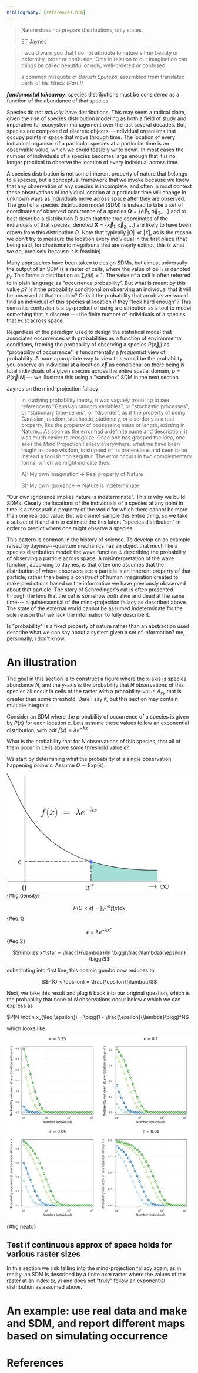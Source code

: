 ```yaml
---
bibliography: [references.bib]
---
```


> Nature does not prepare distributions, only states.
>
> ET Jaynes


> I would warn you that I do not attribute to nature either beauty or deformity,
> order or confusion. Only in relation to our imagination can things be called
> beautiful or ugly, well-ordered or confused
>
> a common misquote of _Baruch Spinoza_, assembled from translated parts
> of his _Ethics (Part I)_  


***fundamental takeaway***: species distributions must be considered as a function
of the abundance of that species

Species do not _actually_ have distributions. This may seem a radical claim,
given the rise of species distribution modeling as both a field of study and
imperative for ecosystem management over the last several decades. But, species
are composed of discrete objects---individual organisms that occupy points in
space that move through time. The location of every individual organism of a
particular species at a particular time is an observable value, which we could
feasibly write down. In most cases the number of individuals of a species
becomes large enough that it is no longer practical to observe the location of
every individual across time.


A species distribution is not some inherent property of nature that belongs to a
species, but a conceptual framework that we invoke because we know that any
observation of any species is incomplete, and often in most context these
observations of individual location at a particular time will change in unknown
ways as individuals move across space after they are observed. The goal of a
species distribution model (SDM) is instead to take a set of coordinates of
observed occurrence of a species $\mathbf{O} = \{\vec{o}_1, \vec{o}_2, \dots\}$
and to best describe a distribution $D$ such that the true coordinates of the
individuals of that species, denoted $\mathbf{X} = \{\vec{x}_1, \vec{x}_2,
\dots\}$ are likely to have been drawn from this distribution $D$. Note that
typically $|O| \ll |X|$, as is the reason we don't try to measure the location
every individual in the first place (that being said, for charismatic megafauna
that are nearly extinct, this _is_ what we do, precisely because it is
feasible).

Many approaches have been taken to design SDMs, but almost universally the
output of an SDM is a raster of cells, where the value of cell $i$ is denoted
$p_i$. This forms a distribution as $\sum_{i} p(i) = 1$. The value of a cell is
often referred to in plain language as "occurrence probability". But what is
meant by this value $p$? Is it the probability conditional on observing an
individual that it will be observed at that location? Or is it the probability
that an observer would find an individual of this species at location if they
"look hard enough"? This semantic confusion is a by-product of using a
distribution as a tool to model something that is discrete --- the finite number
of individuals of a species that exist across space.

Regardless of the paradigm used to design the statistical model that associates
occurrences with probabilities as a function of environmental conditions,
framing the probability of observing a species $P(\vec{x}_i)$  as "probability of occurrence" is fundamentally a
_frequentist_ view of probability. A more appropriate way to view this would be
the probability you observe an individual at a location $\vec{x}$ as conditional
on there being $N$ total individuals of a given species across the entire
spatial domain,  $p = P(\vec{x} | N)$--- we illustrate this using a "sandbox"
SDM in the next section.

Jaynes on the mind-projection fallacy:

>  In studying probability theory, it was vaguely troubling to see reference to
>  "Gaussian random variables", or "stochastic processes", or "stationary
>  time-series", or "disorder", as if the property of being Gaussian, random,
>  stochastic, stationary, or disorderly is a real property, like the property
>  of possessing mass or length, existing in Nature...
> As soon as the error
>  had a definite name and description, it was much easier to recognize. Once
>  one has grasped the idea, one sees the Mind Projection Fallacy everywhere;
>  what we have been taught as deep wisdom, is stripped of its pretensions and
>  seen to be instead a foolish non sequitur. The error occurs in two
>  complementary forms, which we might indicate thus:
>
> A): My own imagination -> Real property of Nature
>
> B): My own ignorance -> Nature is indeterminate

"Our own ignorance implies nature is indeterminate". This is why we build SDMs.
Clearly the locations of the individuals of a species at any point in time is a
measurable property of the world for which there cannot be more than one
realized value. But we cannot sample this entire thing, so we take a subset of
it and aim to estimate the this latent "species distribution" in order to
predict  where one might observe a species.

This pattern is common in the history of science. To develop on an example
raised by Jaynes---quantum mechanics has an object that much like a species
distribution model: the wave function $\psi$ describing the probability of
observing a particle across space. A misinterpretation of the wave function,
according to Jaynes, is that often one assumes that the distribution of where
observers see a particle is an inherent property of that particle, rather than
being a construct of human imagination created to make predictions based on the
information we have previously obsserved about that particle. The story of
Schrodinger's cat is often presented through the lens that the cat is somehow
_both_ alive and dead at the same time--- a quintessential of the
mind-projection fallacy as described above. The state of the external world
cannot be assumed indeterminate for the sole reason that we lack the information
to fully describe it.

Is "probability" is a fixed property of nature rather than an abstraction used
describe what we can say about a system given a set of information? me,
personally, i don't know.

# An illustration


The goal in this section is to construct a figure where the x-axis is species
abundance $N$, and the y-axis is the probability that $N$ observations of this
species all occur in cells of the raster with a probability-value $A_{xy}$ that
is greater than some threshold. Dare I say it, but this section may
contain multiple integrals.


Consider an SDM where the probability of occurrence of a species is given
by $P(x)$ for each location $x$. Lets assume these values follow an exponential
distribution, with pdf $f(x) = \lambda e^{-\lambda x}$.

What is the probability that for $N$ observations of this species, that
all of them occur in cells above some threshold value $\epsilon$?

We start by determining what the probability of a single observation happening
_below_ $\epsilon$. Assume $O \sim \text{Exp}(\lambda)$.

![todo](./figures/probdensity.png){#fig:density}

$$P(O < \epsilon) = \int_{x^\star}^\infty f(x) dx$$ {#eq:1}

$$\epsilon = \lambda e^{-\lambda x^\star}$$ {#eq:2}

$$\implies x^\star = \frac{1}{\lambda}\ln \bigg(\frac{\lambda}{\epsilon} \bigg)$$

substituting into first line, this cosmic gumbo now reduces to

$$P(O < \epsilon) = \frac{\epsilon}{\lambda}$$


Next, we take this result and plug it back into our original question, which is
the probability that none of $N$ observations occur below $\epsilon$ which we
can express as

$P(N \notin x_{\leq \epsilon}) = \bigg(1 - \frac{\epsilon}{\lambda}\bigg)^N$

which looks like

![todo](./figures/cool.png){#fig:neato}

## Test if continuous approx of space holds for various raster sizes

In this section we risk falling into the mind-projection fallacy again, as in reality, an SDM is described by a finite $n$x$m$ raster where the values of the
raster at an index $(x,y)$ and does not "truly" follow an exponential distribution as assumed above.



# An example: use real data and make and SDM, and report different maps based on simulating occurrence








# References

